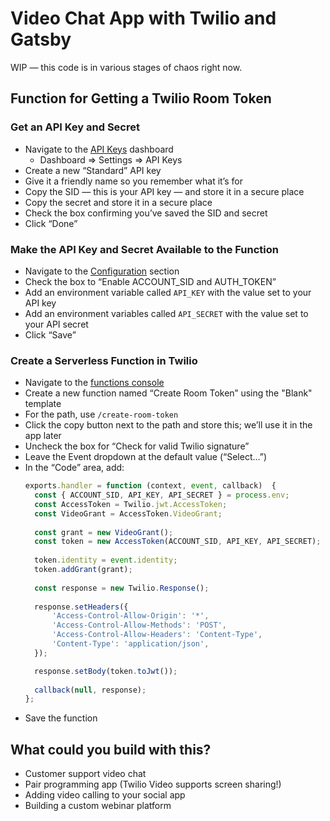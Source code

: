 # Video Chat App with Twilio and Gatsby

WIP — this code is in various stages of chaos right now.

## Function for Getting a Twilio Room Token

### Get an API Key and Secret
-   Navigate to the [API Keys](https://www.twilio.com/console/project/api-keys) dashboard
    - Dashboard => Settings => API Keys
-   Create a new “Standard” API key
-   Give it a friendly name so you remember what it’s for
-   Copy the SID — this is your API key — and store it in a secure place
-   Copy the secret and store it in a secure place
-   Check the box confirming you’ve saved the SID and secret
-   Click “Done”

### Make the API Key and Secret Available to the Function
-   Navigate to the [Configuration](https://www.twilio.com/console/functions/configure) section
-   Check the box to “Enable ACCOUNT_SID and AUTH_TOKEN”
-   Add an environment variable called `API_KEY` with the value set to your API key
-   Add an environment variables called `API_SECRET` with the value set to your API secret
-   Click “Save”

### Create a Serverless Function in Twilio

-   Navigate to the [functions console](https://twilio.com/console/functions/manage)
-   Create a new function named “Create Room Token” using the "Blank" template
-   For the path, use `/create-room-token`
-   Click the copy button next to the path and store this; we’ll use it in the app later
-   Uncheck the box for “Check for valid Twilio signature”
-   Leave the Event dropdown at the default value (“Select...”)
-   In the “Code” area, add:
    ```js
    exports.handler = function (context, event, callback)  {
      const { ACCOUNT_SID, API_KEY, API_SECRET } = process.env;
      const AccessToken = Twilio.jwt.AccessToken;
      const VideoGrant = AccessToken.VideoGrant;
      
      const grant = new VideoGrant();
      const token = new AccessToken(ACCOUNT_SID, API_KEY, API_SECRET);
      
      token.identity = event.identity;
      token.addGrant(grant);
      
      const response = new Twilio.Response();
      
      response.setHeaders({
          'Access-Control-Allow-Origin': '*',
          'Access-Control-Allow-Methods': 'POST',
          'Access-Control-Allow-Headers': 'Content-Type',
          'Content-Type': 'application/json',
      });

      response.setBody(token.toJwt());
      
      callback(null, response);
    };
    ```
-   Save the function

## What could you build with this?

- Customer support video chat
- Pair programming app (Twilio Video supports screen sharing!)
- Adding video calling to your social app
- Building a custom webinar platform
